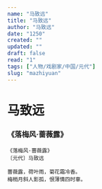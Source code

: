 ```yaml
---
name: "马致远"
title: "马致远"
author: "马致远"
date: "1250"
created: ""
updated: ""
draft: false
read: "1"
tags: ["人物/戏剧家/中国/元代"]
slug: "mazhiyuan"
---
```


# 马致远

### 《落梅风·蔷薇露》

```
《落梅风·蔷薇露》
〔元代〕马致远

蔷薇露，荷叶雨，菊花霜冷香。
梅梢月斜人影孤，恨薄情四时辜。
```
